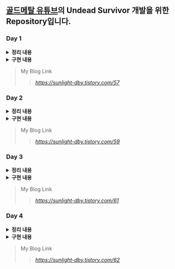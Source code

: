 ## [골드메탈 유튜브](https://www.youtube.com/watch?v=MmW166cHj54&list=PLO-mt5Iu5TeZF8xMHqtT_DhAPKmjF6i3x&index=1)의 Undead Survivor 개발을 위한 Repository입니다.

### Day 1
<details>
	<summary><b>정리 내용</b></summary>
	
- Unity 구조
  - Unity의 핵심 구조 : 컴포넌트 기반
  - 물리 시스템 관련 컴포넌트 및 속성
- Unity에서의 픽셀 아트
  - 아틀라스 (스프라이트 시트)
  - 스프라이트
  - 셀 애니메이션
  - 픽셀 아트를 위한 주요 설정
- Unity의 Input System
  - 설치 방법
  - Player Input 컴포넌트 사용법
  - Input Action 설정
  - Input System의 스크립트 활용
- Rule Tile
  - Number of Tiling Rules
  - Tiling Rules
- Cinemachine 카메라 시스템
  
</details>
<details>
	<summary><b>구현 내용</b></summary>
	
- Player Input System 구현
- 2D Cell Animation 제작
- 무한 맵 적용
- 몬스터 구현
  
</details>

> My Blog Link
>   > *https://sunlight-dby.tistory.com/57*  

### Day 2
<details>
	<summary><b>정리 내용</b></summary>
	
- 트랜스폼과 인스펙터 유용 팁
	- Transform의 Scale 속성 : 비율 고정 기능
 	- Inspector의 자물쇠 아이콘
  	- Header 속성
  	- 직렬화 (Serialization)
  	- 콜라이더 컴포넌트 리셋
  - 프리팹과 오브젝트 풀링
  	- 프리팹 생성
   	- 프리팹의 한계
	- 오브젝트 풀링
- GetComponentsInChildren<T>( )
- Null 체크
- 애니메이터 설정
- 부모 오브젝트
- 스프라이트의 레이어 순서 설정
- 레이어 (Layer)
- AddForce( )
- FromToRotation( )
- 충돌체 감지를 위한 Cast 계열 함수
- 넉백 기능을 위한 코루틴 (Coroutine) 활용
  
</details>
<details>
	<summary><b>구현 내용</b></summary>
	
- Object Pooling을 위한 Pool Manager 생성 및 구현
- 소환 레벨 적용
- 무기 구현
	- 회전하는 근접 무기
	- 자동 원거리 공격
- 몬스터 처리 애니메이션 및 넉백 적용
  
</details>

> My Blog Link
>   > *https://sunlight-dby.tistory.com/59*  

### Day 3
<details>
	<summary><b>정리 내용</b></summary>
	
- RectTransform
	- 앵커 (Anchor)
 - Canvas 컴포넌트
 	- Render Mode
  	- UI Scale Mode
- UI
	- HUD
 	- Text 요소
  		- Text (Legacy UI Text)
    		- TextMeshPro
      	- Image 컴포넌트
      	- Vertical Layout Group 컴포넌트
      	- Outline 컴포넌트
      	- 스크립트에서의 UI
      		- String.Format을 통한 UI Text 지정
      	 	- UI의 위치 갱신
      		- UI 업데이트 타이밍
      		- name 변수
	- Navigation
 - Scriptable Object
	- Scriptable Object 특징
 	- Scriptable Object 생성
  	- CreateAssetMenu 애트리뷰트
- 장면 전환과 관리
- Broadcast Message
   	- 시그니처
   	- 유의사항
- 오브젝트 계층 관련 함수
	- 비활성화 오브젝트 탐색
 - [TextArea] 애트리뷰트
 - 시간 제어
  
</details>
<details>
	<summary><b>구현 내용</b></summary>
	
- HUD 제작
- 능력 업그레이드
- 무기 장착
- 레벨업 시스템
- 게임 시작과 종료
  
</details>

> My Blog Link
>   > *https://sunlight-dby.tistory.com/61*  

### Day 4
<details>
	<summary><b>정리 내용</b></summary>
	
- Grid Layout Group 컴포넌트
- Enum.GetValues
- PlayerPrefs
- WaitForSecondsRealtime
- Unity 오디오 시스템
	- AudioClip
 	- AudioSource
      	- AudioListener
      	- Audio High Pass Filter
      	- 다량의 효과음을 낼 수 있도록 채널 개수 이용
- Prefab 연결 끊기
- Level Up System 변경
  
</details>
<details>
	<summary><b>구현 내용</b></summary>
	
- 플레이어 캐릭터 선택
- 캐릭터 해금 시스템
- 오디오 시스템 구축
- 로직 보완완
  
</details>

> My Blog Link
>   > *https://sunlight-dby.tistory.com/62*  
